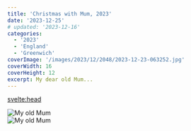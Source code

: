 ```yaml
---
title: 'Christmas with Mum, 2023'
date: '2023-12-25'
# updated: '2023-12-16'
categories:
  - '2023'
  - 'England'
  - 'Greenwich'
coverImage: '/images/2023/12/2048/2023-12-23-063252.jpg'
coverWidth: 16
coverHeight: 12
excerpt: My dear old Mum...
---
```


<svelte:head>

<title>
Christmas, UK
</title>
</svelte:head>

<section class="card">  
    <img alt="My old Mum" src="/images/2023/12/2048/2023-12-21-042255.jpg" />   
</section>
<section class="card">  
    <img alt="My old Mum" src="/images/2023/12/2048/2023-12-23-063252.jpg" />   
</section>
